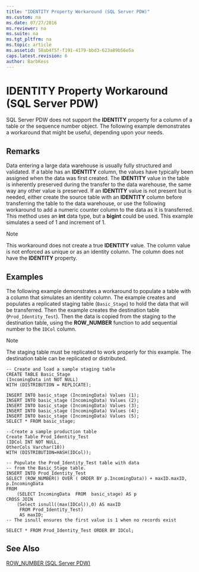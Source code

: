 ```yaml
---
title: "IDENTITY Property Workaround (SQL Server PDW)"
ms.custom: na
ms.date: 07/27/2016
ms.reviewer: na
ms.suite: na
ms.tgt_pltfrm: na
ms.topic: article
ms.assetid: 58ab4f5f-f191-4179-bbd3-623a89b56e5a
caps.latest.revision: 6
author: BarbKess
---
```

# IDENTITY Property Workaround (SQL Server PDW)
SQL Server PDW does not support the **IDENTITY** property for a column of a table or the sequence number object. The following example demonstrates a workaround that might be useful, depending upon your needs.  
  
## Remarks  
Data entering a large data warehouse is usually fully structured and validated. If a table has an **IDENTITY** column, the values have typically been assigned when the data was first created. The **IDENTITY** value in the table is inherently preserved during the transfer to the data warehouse, the same way any other value is preserved. If an **IDENTITY** value is not present but is needed, either create the source table with an **IDENTITY** column before transferring the table to the data warehouse, or use the following workaround to add a numeric counter column to the data as it is transferred. This method uses an **int** data type, but a **bigint** could be used. This example simulates a seed of 1 and increment of 1.  
  
> [!NOTE]  
> This workaround does not create a true **IDENTITY** value. The column value is not enforced as unique or as an identity column. The column does not have the **IDENTITY** property.  
  
## Examples  
The following example demonstrates a workaround to populate a table with a column that simulates an identity column. The example creates and populates a replicated staging table (`Basic_Stage`) to hold the data that will be transferred. Then the example creates the destination table (`Prod_Identity_Test`). Then the data is copied from the staging to the destination table, using the **ROW_NUMBER** function to add sequential number to the `IDCol` column.  
  
> [!NOTE]  
> The staging table must be replicated to work properly for this example. The destination table can be replicated or distributed.  
  
```  
-- Create and load a sample staging table  
CREATE TABLE Basic_Stage   
(IncomingData int NOT NULL)  
WITH (DISTRIBUTION = REPLICATE);  
  
INSERT INTO basic_stage (IncomingData) Values (1);  
INSERT INTO basic_stage (IncomingData) Values (2);  
INSERT INTO basic_stage (IncomingData) Values (3);  
INSERT INTO basic_stage (IncomingData) Values (4);  
INSERT INTO basic_stage (IncomingData) Values (5);  
SELECT * FROM basic_stage;  
  
--Create a sample production table  
Create Table Prod_Identity_Test   
(IDCol INT NOT NULL,  
OtherCols Varchar(10))  
WITH (DISTRIBUTION=HASH(IDCol));  
  
-- Populate the Prod_Identity_Test table with data   
-- from the Basic_Stage table.  
INSERT INTO Prod_Identity_Test  
SELECT (ROW_NUMBER() OVER ( ORDER BY p.IncomingData)) + maxID.maxID,   
p.IncomingData  
FROM   
    (SELECT IncomingData  FROM  basic_stage) AS p  
CROSS JOIN   
    (Select isnull((max(IDCol)),0) AS maxID   
     FROM Prod_Identity_Test)   
     AS maxID;   
-- The isnull ensures the first value is 1 when no records exist  
  
SELECT * FROM Prod_Identity_Test ORDER BY IDCol;  
```  
  
## See Also  
[ROW_NUMBER &#40;SQL Server PDW&#41;](../sqlpdw/row-number-sql-server-pdw.md)  
  

